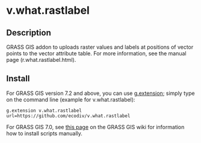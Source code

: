 # v.what.rastlabel

## Description
GRASS GIS addon to uploads raster values and labels at positions of vector points to the vector attribute table. For more information, see the manual page (r.what.rastlabel.html).

## Install
For GRASS GIS version 7.2 and above, you can use <a href="https://grass.osgeo.org/grass72/manuals/g.extension.html">g.extension</a>; simply type on the command line (example for v.what.rastlabel):

```
g.extension v.what.rastlabel url=https://github.com/ecodiv/v.what.rastlabel
```

For GRASS GIS 7.0, see <a href="https://grasswiki.osgeo.org/wiki/Compile_and_Install#Scripts">this page</a> on the GRASS GIS wiki for information how to install scripts manually.
